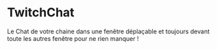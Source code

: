 # TwitchChat
Le Chat de votre chaine dans une fenêtre déplaçable et toujours devant toute les autres fenêtre pour ne rien manquer !
